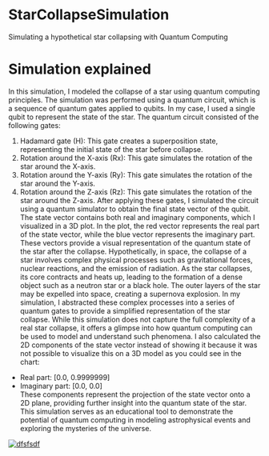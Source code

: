 # StarCollapseSimulation
Simulating a hypothetical star collapsing with Quantum Computing <br>

# Simulation explained <br>

In this simulation, I modeled the collapse of a star using quantum computing principles. The simulation was performed using a quantum circuit, which is a sequence of quantum gates applied to qubits. In my case, I used a single qubit to represent the state of the star.
The quantum circuit consisted of the following gates:
1. Hadamard gate (H): This gate creates a superposition state, representing the initial state of the star before collapse.
2. Rotation around the X-axis (Rx): This gate simulates the rotation of the star around the X-axis.
3. Rotation around the Y-axis (Ry): This gate simulates the rotation of the star around the Y-axis.
4. Rotation around the Z-axis (Rz): This gate simulates the rotation of the star around the Z-axis.
After applying these gates, I  simulated the circuit using a quantum simulator to obtain the final state vector of the qubit. The state vector contains both real and imaginary components, which I visualized in a 3D plot.
In the plot, the red vector represents the real part of the state vector, while the blue vector represents the imaginary part. These vectors provide a visual representation of the quantum state of the star after the collapse.
Hypothetically, in space, the collapse of a star involves complex physical processes such as gravitational forces, nuclear reactions, and the emission of radiation. As the star collapses, its core contracts and heats up, leading to the formation of a dense object such as a neutron star or a black hole. The outer layers of the star may be expelled into space, creating a supernova explosion.
In my simulation, I abstracted these complex processes into a series of quantum gates to provide a simplified representation of the star collapse. While this simulation does not capture the full complexity of a real star collapse, it offers a glimpse into how quantum computing can be used to model and understand such phenomena.
I also calculated the 2D components of the state vector instead of showing it because it was not possible to visualize this on a 3D model as you could see in the chart:
- Real part: [0.0, 0.9999999]
- Imaginary part: [0.0, 0.0] <br>
These components represent the projection of the state vector onto a 2D plane, providing further insight into the quantum state of the star.
This simulation serves as an educational tool to demonstrate the potential of quantum computing in modeling astrophysical events and exploring the mysteries of the universe. <br>

<a href="https://ibb.co/BKsNWMx"><img src="https://i.ibb.co/tPCXjrt/dfsfsdf.jpg" alt="dfsfsdf" border="0"></a>
